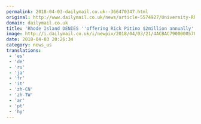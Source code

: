```yaml
---
permalink: 2018-04-03-dailymail.co.uk--366470347.html
original: http://www.dailymail.co.uk/news/article-5574927/University-Rhode-Island-DENIES-offering-embattled-coach-Rick-Pitino-2million-annually.html?ITO=1490&ns_mchannel=rss&ns_campaign=1490
domain: dailymail.co.uk
title: 'Rhode Island DENIES ''offering Rick Pitino $2million annually'''
image: http://i.dailymail.co.uk/i/newpix/2018/04/03/21/4ACBAC7900000578-0-image-a-25_1522786047648.jpg
date: 2018-04-03 20:26:34
category: news_us
translations: 
 - 'es'
 - 'de'
 - 'ru'
 - 'ja'
 - 'fr'
 - 'it'
 - 'zh-CN'
 - 'zh-TW'
 - 'ar'
 - 'pt'
 - 'hy'
---
```


